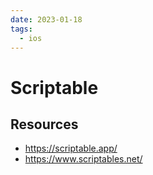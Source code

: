 ```yaml
---
date: 2023-01-18
tags:
  - ios
---
```

# Scriptable

## Resources

- https://scriptable.app/
- https://www.scriptables.net/